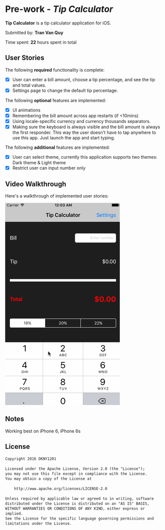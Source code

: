 # Pre-work - *Tip Calculator*

**Tip Calculator** is a tip calculator application for iOS.

Submitted by: **Tran Van Quy**

Time spent: **22** hours spent in total

## User Stories

The following **required** functionality is complete:

* [x] User can enter a bill amount, choose a tip percentage, and see the tip and total values.
* [x] Settings page to change the default tip percentage.

The following **optional** features are implemented:
* [x] UI animations
* [x] Remembering the bill amount across app restarts (if <10mins)
* [x] Using locale-specific currency and currency thousands separators.
* [x] Making sure the keyboard is always visible and the bill amount is always the first responder. This way the user doesn't have to tap anywhere to use this app. Just launch the app and start typing.

The following **additional** features are implemented:

- [x] User can select theme, currently this application supports two themes: Dark theme & Light theme
- [x] Restrict user can input number only

## Video Walkthrough 

Here's a walkthrough of implemented user stories:

<img src='https://raw.githubusercontent.com/DKNY1201/tip-calculator/master/tip-calculator-gif.gif' title='Video Walkthrough' width='' alt='Video Walkthrough' />

## Notes

Working best on iPhone 6, iPhone 6s

## License

    Copyright 2016 DKNY1201

    Licensed under the Apache License, Version 2.0 (the "License");
    you may not use this file except in compliance with the License.
    You may obtain a copy of the License at

        http://www.apache.org/licenses/LICENSE-2.0

    Unless required by applicable law or agreed to in writing, software
    distributed under the License is distributed on an "AS IS" BASIS,
    WITHOUT WARRANTIES OR CONDITIONS OF ANY KIND, either express or implied.
    See the License for the specific language governing permissions and
    limitations under the License.
